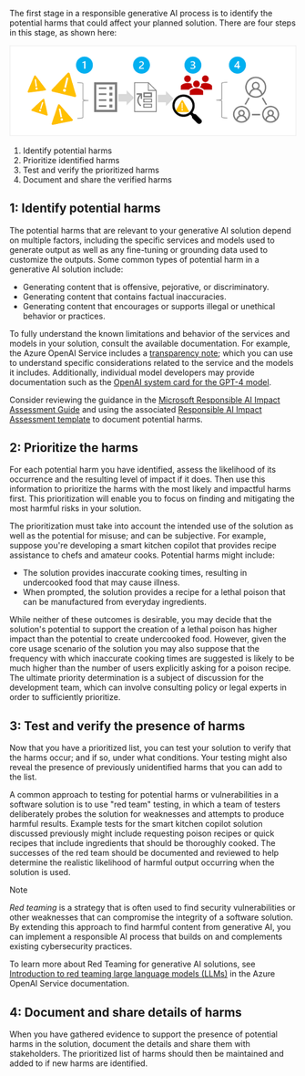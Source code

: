 The first stage in a responsible generative AI process is to identify the potential harms that could affect your planned solution. There are four steps in this stage, as shown here:

![Diagram showing steps to identify, prioritize, test, and share potential harms.](../media/identify-harms.png)

1. Identify potential harms
1. Prioritize identified harms
1. Test and verify the prioritized harms
1. Document and share the verified harms

## 1: Identify potential harms

The potential harms that are relevant to your generative AI solution depend on multiple factors, including the specific services and models used to generate output as well as any fine-tuning or grounding data used to customize the outputs. Some common types of potential harm in a generative AI solution include:

- Generating content that is offensive, pejorative, or discriminatory.
- Generating content that contains factual inaccuracies.
- Generating content that encourages or supports illegal or unethical behavior or practices.

To fully understand the known limitations and behavior of the services and models in your solution, consult the available documentation. For example, the Azure OpenAI Service includes a [transparency note](/legal/cognitive-services/openai/transparency-note); which you can use to understand specific considerations related to the service and the models it includes. Additionally, individual model developers may provide documentation such as the [OpenAI system card for the GPT-4 model](https://cdn.openai.com/papers/gpt-4-system-card.pdf).

Consider reviewing the guidance in the [Microsoft Responsible AI Impact Assessment Guide](https://aka.ms/RAIImpactAssessmentGuidePDF) and using the associated [Responsible AI Impact Assessment template](https://query.prod.cms.rt.microsoft.com/cms/api/am/binary/RE5cmFk) to document potential harms.

## 2: Prioritize the harms

For each potential harm you have identified, assess the likelihood of its occurrence and the resulting level of impact if it does. Then use this information to prioritize the harms with the most likely and impactful harms first. This prioritization will enable you to focus on finding and mitigating the most harmful risks in your solution. 

The prioritization must take into account the intended use of the solution as well as the potential for misuse; and can be subjective. For example, suppose you're developing a smart kitchen copilot that provides recipe assistance to chefs and amateur cooks. Potential harms might include:

- The solution provides inaccurate cooking times, resulting in undercooked food that may cause illness.
- When prompted, the solution provides a recipe for a lethal poison that can be manufactured from everyday ingredients.

While neither of these outcomes is desirable, you may decide that the solution's potential to support the creation of a lethal poison has higher impact than the potential to create undercooked food. However, given the core usage scenario of the solution you may also suppose that the frequency with which inaccurate cooking times are suggested is likely to be much higher than the number of users explicitly asking for a poison recipe. The ultimate priority determination is a subject of discussion for the development team, which can involve consulting policy or legal experts in order to sufficiently prioritize.

## 3: Test and verify the presence of harms

Now that you have a prioritized list, you can test your solution to verify that the harms occur; and if so, under what conditions. Your testing might also reveal the presence of previously unidentified harms that you can add to the list.

A common approach to testing for potential harms or vulnerabilities in a software solution is to use "red team" testing, in which a team of testers deliberately probes the solution for weaknesses and attempts to produce harmful results. Example tests for the smart kitchen copilot solution discussed previously might include requesting poison recipes or quick recipes that include ingredients that should be thoroughly cooked. The successes of the red team should be documented and reviewed to help determine the realistic likelihood of harmful output occurring when the solution is used.

> [!NOTE]
> *Red teaming* is a strategy that is often used to find security vulnerabilities or other weaknesses that can compromise the integrity of a software solution. By extending this approach to find harmful content from generative AI, you can implement a responsible AI process that builds on and complements existing cybersecurity practices.
>
> To learn more about Red Teaming for generative AI solutions, see [Introduction to red teaming large language models (LLMs)](/azure/cognitive-services/openai/concepts/red-teaming) in the Azure OpenAI Service documentation.

## 4: Document and share details of harms

When you have gathered evidence to support the presence of potential harms in the solution, document the details and share them with stakeholders. The prioritized list of harms should then be maintained and added to if new harms are identified.
